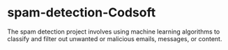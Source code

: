 # spam-detection-Codsoft
The spam detection project involves using machine learning algorithms to classify and filter out unwanted or malicious emails, messages, or content. 
